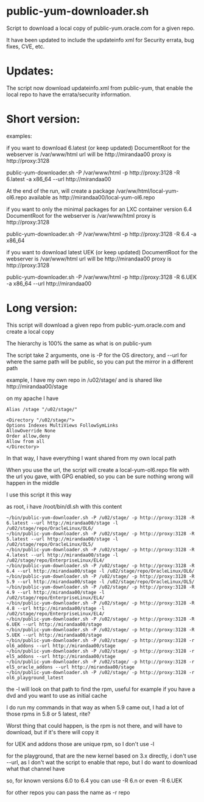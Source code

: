 public-yum-downloader.sh
========================

Script to download a local copy of public-yum.oracle.com for a given repo.

It have been updated to include the updateinfo xml for Security errata, bug fixes, CVE, etc.

Updates:
==

The script now download updateinfo.xml from public-yum, that enable the local repo to have the errata/security information.


Short version:
==

examples:

if you want to 
download 6.latest (or keep updated) 
DocumentRoot for the webserver is /var/www/html
url will be http://mirandaa00
proxy is http://proxy:3128

public-yum-downloader.sh -P /var/www/html -p http://proxy:3128 -R 6.latest -a x86_64 --url http://mirandaa00

At the end of the run, will create a package /var/ww/html/local-yum-ol6.repo available as http://mirandaa00/local-yum-ol6.repo

if you want to 
only the minimal packages for an LXC container
version 6.4
DocumentRoot for the webserver is /var/www/html
proxy is http://proxy:3128

public-yum-downloader.sh -P /var/www/html -p http://proxy:3128 -R 6.4 -a x86_64


if you want to 
download latest UEK (or keep updated) 
DocumentRoot for the webserver is /var/www/html
url will be http://mirandaa00
proxy is http://proxy:3128

public-yum-downloader.sh -P /var/www/html -p http://proxy:3128 -R 6.UEK -a x86_64 --url http://mirandaa00




Long version:
==

This script will download a given repo from public-yum.oracle.com and create a local copy

The hierarchy is 100% the same as what is on public-yum

The script take 2 arguments, one is -P for the OS directory, and --url for where the same path will be public, so you can put the mirror in a different path

example, I have my own repo in /u02/stage/ and is shared like http://mirandaa00/stage

on my apache I have

    Alias /stage "/u02/stage/"

    <Directory "/u02/stage/">
    Options Indexes MultiViews FollowSymLinks
    AllowOverride None
    Order allow,deny
    Allow from all
    </Directory>

In that way, I have everything I want shared from my own local path

When you use the url, the script will create a local-yum-ol6.repo file with the url you gave, with GPG enabled, so you can be sure nothing wrong will happen in the middle

I use this script it this way

as root, i have /root/bin/dl.sh with this content

    ~/bin/public-yum-downloader.sh -P /u02/stage/ -p http://proxy:3128 -R 6.latest --url http://mirandaa00/stage -l /u02/stage/repo/OracleLinux/OL6/
    ~/bin/public-yum-downloader.sh -P /u02/stage/ -p http://proxy:3128 -R 5.latest --url http://mirandaa00/stage -l /u02/stage/repo/OracleLinux/OL5/
    ~/bin/public-yum-downloader.sh -P /u02/stage/ -p http://proxy:3128 -R 4.latest --url http://mirandaa00/stage -l /u02/stage/repo/EnterpriseLinux/EL4/
    ~/bin/public-yum-downloader.sh -P /u02/stage/ -p http://proxy:3128 -R 6.4 --url http://mirandaa00/stage -l /u02/stage/repo/OracleLinux/OL6/
    ~/bin/public-yum-downloader.sh -P /u02/stage/ -p http://proxy:3128 -R 5.9 --url http://mirandaa00/stage -l /u02/stage/repo/OracleLinux/OL5/
    ~/bin/public-yum-downloader.sh -P /u02/stage/ -p http://proxy:3128 -R 4.9 --url http://mirandaa00/stage -l /u02/stage/repo/EnterpriseLinux/EL4/
    ~/bin/public-yum-downloader.sh -P /u02/stage/ -p http://proxy:3128 -R 4.8 --url http://mirandaa00/stage -l /u02/stage/repo/EnterpriseLinux/EL4/
    ~/bin/public-yum-downloader.sh -P /u02/stage/ -p http://proxy:3128 -R 6.UEK --url http://mirandaa00/stage
    ~/bin/public-yum-downloader.sh -P /u02/stage/ -p http://proxy:3128 -R 5.UEK --url http://mirandaa00/stage
    ~/bin/public-yum-downloader.sh -P /u02/stage/ -p http://proxy:3128 -r ol6_addons --url http://mirandaa00/stage
    ~/bin/public-yum-downloader.sh -P /u02/stage/ -p http://proxy:3128 -r el5_addons --url http://mirandaa00/stage
    ~/bin/public-yum-downloader.sh -P /u02/stage/ -p http://proxy:3128 -r el5_oracle_addons --url http://mirandaa00/stage
    ~/bin/public-yum-downloader.sh -P /u02/stage/ -p http://proxy:3128 -r ol6_playground_latest

the -l will look on that path to find the rpm, useful for example if you have a dvd and you want to use as initial cache

I do run my commands in that way as when 5.9 came out, I had a lot of those rpms in 5.8 or 5 latest, rite?

Worst thing that could happen, is the rpm is not there, and will have to download, but if it's there will copy it

for UEK and addons those are unique rpm, so I don't use -l

for the playground, that are the new kernel based on 3.x directly, i don't use --url, as I don't wat the script to enable that repo, but I do want to download what that channel have

so, for known versions 6.0 to 6.4 you can use -R 6.n or even -R 6.UEK

for other repos you can pass the name as -r repo
